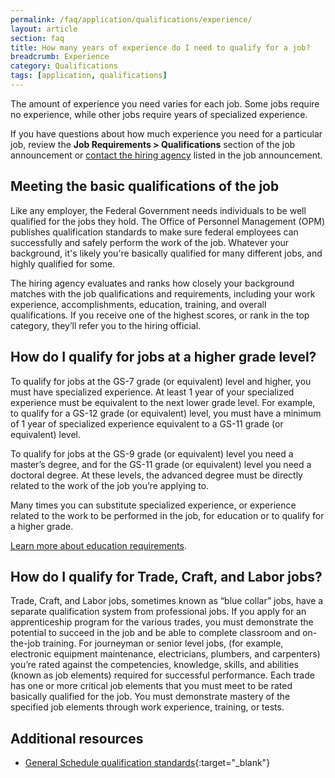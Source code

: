 ```yaml
---
permalink: /faq/application/qualifications/experience/
layout: article
section: faq
title: How many years of experience do I need to qualify for a job?
breadcrumb: Experience
category: Qualifications
tags: [application, qualifications]
---
```


The amount of experience you need varies for each job. Some jobs require no experience, while other jobs require years of specialized experience.

If you have questions about how much experience you need for a particular job, review the **Job Requirements > Qualifications** section of the job announcement or [contact the hiring agency](../../../../how-to/application/agency/contact/) listed in the job announcement.

## Meeting the basic qualifications of the job

Like any employer, the Federal Government needs individuals to be well qualified for the jobs they hold. The Office of Personnel Management (OPM) publishes qualification standards to make sure federal employees can successfully and safely perform the work of the job. Whatever your background, it's likely you're basically qualified for many different jobs, and highly qualified for some.

The hiring agency evaluates and ranks how closely your background matches with the job qualifications and requirements, including your work experience, accomplishments, education, training, and overall qualifications. If you receive one of the highest scores, or rank in the top category, they’ll refer you to the hiring official.

## How do I qualify for jobs at a higher grade level?
To qualify for jobs at the GS-7 grade (or equivalent) level and higher, you must have specialized experience. At least 1 year of your specialized experience must be equivalent to the next lower grade level. For example, to qualify for a GS-12 grade (or equivalent) level, you must have a minimum of 1 year of specialized experience equivalent to a GS-11 grade (or equivalent) level.

To qualify for jobs at the GS-9 grade (or equivalent) level you need a master’s degree, and for the GS-11 grade (or equivalent) level you need a doctoral degree. At these levels, the advanced degree must be directly related to the work of the job you’re applying to.

Many times you can substitute specialized experience, or experience related to the work to be performed in the job, for education or to qualify for a higher grade. 

[Learn more about education requirements](/qualifying-education/).

## How do I qualify for Trade, Craft, and Labor jobs?
Trade, Craft, and Labor jobs, sometimes known as “blue collar” jobs, have a separate qualification system from professional jobs. If you apply for an apprenticeship program for the various trades, you must demonstrate the potential to succeed in the job and be able to complete classroom and on-the-job training. For journeyman or senior level jobs, (for example, electronic equipment maintenance, electricians, plumbers, and carpenters) you’re rated against the competencies, knowledge, skills, and abilities (known as job elements) required for successful performance. Each trade has one or more critical job elements that you must meet to be rated basically qualified for the job. You must demonstrate mastery of the specified job elements through work experience, training, or tests.


## Additional resources

* [General Schedule qualification standards](https://www.opm.gov/policy-data-oversight/classification-qualifications/general-schedule-qualification-standards/){:target="_blank"}
